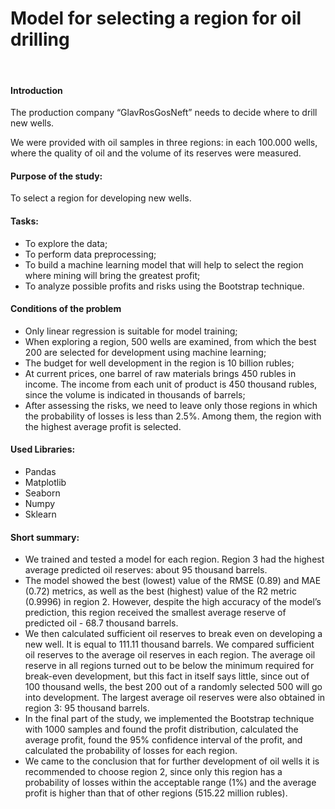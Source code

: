 # Model for selecting a region for oil drilling
​
#### Introduction

The production company “GlavRosGosNeft” needs to decide where to drill new wells.

We were provided with oil samples in three regions: in each 100.000 wells, where the quality of oil and the volume of its reserves were measured.

#### Purpose of the study:

To select a region for developing new wells.

#### Tasks:

- To explore the data;
- To perform data preprocessing;
- To build a machine learning model that will help to select the region where mining will bring the greatest profit;
- To аnalyze possible profits and risks using the Bootstrap technique.

#### Conditions of the problem

- Only linear regression is suitable for model training;
- When exploring a region, 500 wells are examined, from which the best 200 are selected for development using machine learning;
- The budget for well development in the region is 10 billion rubles;
- At current prices, one barrel of raw materials brings 450 rubles in income. The income from each unit of product is 450 thousand rubles, since the volume is indicated in thousands of barrels;
- After assessing the risks, we need to leave only those regions in which the probability of losses is less than 2.5%. Among them, the region with the highest average profit is selected.

#### Used Libraries:
- Pandas
- Matplotlib
- Seaborn
- Numpy
- Sklearn

#### Short summary:
- We trained and tested a model for each region. Region 3 had the highest average predicted oil reserves: about 95 thousand barrels.
- The model showed the best (lowest) value of the RMSE (0.89) and MAE (0.72) metrics, as well as the best (highest) value of the R2 metric (0.9996) in region 2. However, despite the high accuracy of the model’s prediction, this region received the smallest average reserve of predicted oil - 68.7 thousand barrels.
- We then calculated sufficient oil reserves to break even on developing a new well. It is equal to 111.11 thousand barrels. We compared sufficient oil reserves to the average oil reserves in each region. The average oil reserve in all regions turned out to be below the minimum required for break-even development, but this fact in itself says little, since out of 100 thousand wells, the best 200 out of a randomly selected 500 will go into development. The largest average oil reserves were also obtained in region 3: 95 thousand barrels.
- In the final part of the study, we implemented the Bootstrap technique with 1000 samples and found the profit distribution, calculated the average profit, found the 95% confidence interval of the profit, and calculated the probability of losses for each region.
- We came to the conclusion that for further development of oil wells it is recommended to choose region 2, since only this region has a probability of losses within the acceptable range (1%) and the average profit is higher than that of other regions (515.22 million rubles).
